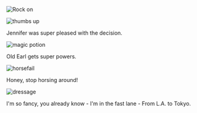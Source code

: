 <!--begin team ponies-->
![Rock on](https://i.chzbgr.com/maxW500/7176447744/h7DE65B13/)

![thumbs up](http://i.imgur.com/vUJBo79.gif) 

Jennifer was super pleased with the decision.

![magic potion](http://media.tumblr.com/tumblr_mdq17cf4S61rvqp08.gif)

Old Earl gets super powers.

![horsefail](http://31.media.tumblr.com/b970f11763fd9d4cb7131efe706f7564/tumblr_n4wldryQJc1tv7yt8o1_400.gif)

Honey, stop horsing around!

![dressage](http://31.media.tumblr.com/acd17ae9fcbfb2b84f6194b7741629a9/tumblr_mqau9oSMUV1suq4izo1_250.gif)

I'm so fancy, you already know - I'm in the fast lane - From L.A. to Tokyo.


<!--end team ponies-->
<!--begin team bunnies-->

<!--end team bunnies-->
<!--begin team tigers-->

<!--end team tigers-->
<!--begin team alpacas-->

<!--end team alpacas-->
<!--begin team ducks-->

<!--end team ducks-->
